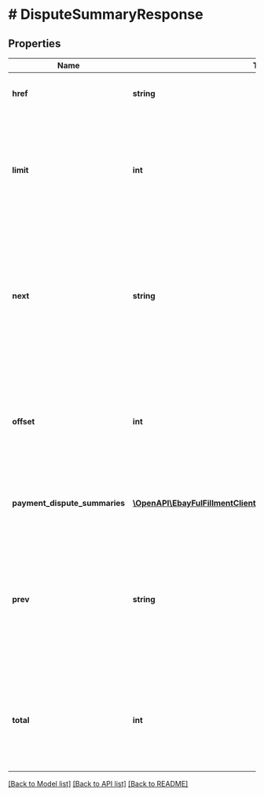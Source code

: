 # # DisputeSummaryResponse

## Properties

Name | Type | Description | Notes
------------ | ------------- | ------------- | -------------
**href** | **string** | The URI of the getPaymentDisputeSummaries call request that produced the current page of the result set. | [optional]
**limit** | **int** | This value shows the maximum number of payment disputes that will appear on one page of the result set. The limit value can be passed in as a query parameter in the request, or if it is not used, it defaults to 200. If the value in the total field exceeds this limit value, there are multiple pages in the current result set. Min: 1; Max: 200; Default: 200 | [optional]
**next** | **string** | The getPaymentDisputeSummaries call URI to use if you wish to view the next page of the result set. For example, the following URI returns records 11 thru 20 from the collection of payment disputes: path/payment_dispute_summary?limit&#x3D;10&amp;amp;offset&#x3D;10 This field is only returned if there is a next page of results to view based on the current input criteria. | [optional]
**offset** | **int** | This integer value indicates the number of payment disputes skipped before listing the first payment dispute from the result set. The offset value can be passed in as a query parameter in the request, or if it is not used, it defaults to 0 and the first payment dispute of the result set is shown at the top of the response. | [optional]
**payment_dispute_summaries** | [**\OpenAPI\EbayFulFillmentClient\Model\PaymentDisputeSummary[]**](PaymentDisputeSummary.md) | Each payment dispute that matches the input criteria is returned under this array. If no payment disputes are found, an empty array is returned. | [optional]
**prev** | **string** | The getPaymentDisputeSummaries call URI to use if you wish to view the previous page of the result set. For example, the following URI returns records 1 thru 10 from the collection of payment disputes: path/payment_dispute_summary?limit&#x3D;10&amp;amp;offset&#x3D;0 This field is only returned if there is a previous page of results to view based on the current input criteria. | [optional]
**total** | **int** | This integer value is the total number of payment disputes that matched the input criteria. If the total number of entries exceeds the value that was set for limit in the request payload, you will have to make multiple API calls to see all pages of the results set. This field is returned even if it is 0. | [optional]

[[Back to Model list]](../../README.md#models) [[Back to API list]](../../README.md#endpoints) [[Back to README]](../../README.md)
